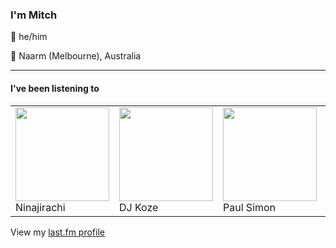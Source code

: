 <article><h3>I&#x27;m Mitch</h3><section><p>👨 he/him</p><p>📍 Naarm (Melbourne), Australia</p></section><hr/><section><h4>I&#x27;ve been listening to</h4><table><tbody><td><img src="https://lastfm.freetls.fastly.net/i/u/174s/d07be8636d6da9e572767ceb1c8422be.png" height="150px" alt="" role="presentation"/><br/>Ninajirachi</td><td><img src="https://lastfm.freetls.fastly.net/i/u/174s/882af81f164e7b6b437b2ae0b90d50e8.png" height="150px" alt="" role="presentation"/><br/>DJ Koze</td><td><img src="https://lastfm.freetls.fastly.net/i/u/174s/8169369113974c46cca72e333306cd8f.png" height="150px" alt="" role="presentation"/><br/>Paul Simon</td><td><img src="https://lastfm.freetls.fastly.net/i/u/174s/780289181e434cdacc257b55ff7234e2.png" height="150px" alt="" role="presentation"/><br/>Dan Deacon</td><td><img src="https://lastfm.freetls.fastly.net/i/u/174s/5964ceac5b219e3ae5e2242f7a5d3c96.png" height="150px" alt="" role="presentation"/><br/>Boards of Canada</td></tbody></table><span>View my <a href="https://www.last.fm/user/my-slab">last.fm profile</a></span></section></article>